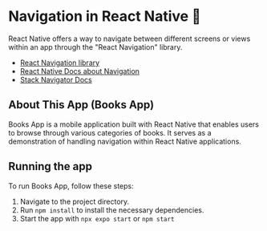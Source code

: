 # Navigation in React Native 🧭

React Native offers a way to navigate between different screens or views within an app through the "React Navigation" library.

- [React Navigation library](https://reactnavigation.org/)
- [React Native Docs about Navigation](https://reactnative.dev/docs/navigation)
- [Stack Navigator Docs](https://reactnavigation.org/docs/stack-navigator)

## About This App (Books App)

Books App is a mobile application built with React Native that enables users to browse through various categories of books. It serves as a demonstration of handling navigation within React Native applications.

## Running the app

To run Books App, follow these steps:

1. Navigate to the project directory.
1. Run `npm install` to install the necessary dependencies.
1. Start the app with `npx expo start` or `npm start`
